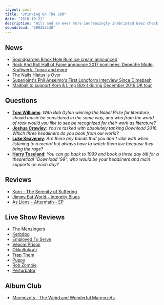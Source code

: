 ```yaml
---
layout: post
title: "Drinking On The Job"
date: "2016-10-21"
description: "Hill and an ever more increasingly inebriated Beez check out the new albums from Korn and Jimmy Eat World and the new EP from As Lions, there's chat on the Rock & Roll Hall Of Fame, Phil Anselmo's controversial interview, Reckless Love for Download 2017 and there's an Album Club on Marmozet's breakthrough album The Weird And Wonderful plus much, much more. AWOOGA!"
soundcloud: "289255530"
---
```


## News

- [Soundgarden Black Hole Rum ice cream announced](http://teamrock.com/news/2016-10-17/soundgarden-black-hole-rum-ice-cream-announced)
- [Rock And Roll Hall of Fame announce 2017 nominees: Depeche Mode, Kraftwerk, Tupac and more](http://www.nme.com/news/rock-roll-hall-of-fame-announce-2017-nominations-depeche-mode-kraftwerk-tupac-more-1639572)
- [The Nails Hiatus is Over](http://www.metalsucks.net/2016/10/14/the-nails-hiatus-is-over/)
- [Superjoint's Phil Anselmo's First Longform Interview Since Dimebash](http://decibelmagazine.com/blog/2016/10/17/superjoints-phil-anselmos-first-longform-interview-since-dimebash)
- [Madball to support Korn & Limp Bizkit during December 2016 UK tour](http://www.deadpress.co.uk/65774/news-madball-to-support-korn-limp-bizkit-during-december-2016-uk-tour)


## Questions

- **[Tom Williams](https://www.facebook.com/thatsnotmetalpodcast/photos/a.1814755825417620.1073741828.1814737015419501/1976236279269573/?type=3&comment_id=1976256725934195&comment_tracking=%7B%22tn%22%3A%22R9%22%7D)**: *With Bob Dylan winning the Nobel Prize for literature, should music be considered in the same way, and who from the world of rock would you like to see be recognized for their work as literature?*
- **[Joshua Crawley](https://www.facebook.com/thatsnotmetalpodcast/photos/a.1814755825417620.1073741828.1814737015419501/1976236279269573/?type=3&comment_id=1976256465934221&comment_tracking=%7B%22tn%22%3A%22R9%22%7D)**: *You're tasked with absolutely tanking Download 2016. Which three headliners do you book from our world?*
- **[Luke Keaveney](https://www.facebook.com/thatsnotmetalpodcast/photos/a.1814755825417620.1073741828.1814737015419501/1976236279269573/?type=3&comment_id=1976270185932849&comment_tracking=%7B%22tn%22%3A%22R9%22%7D)**: *Are there any bands that you don't vibe with when listening to a record but always have to watch them live because they bring the rage?*
- **[Harry Toseland](https://www.facebook.com/thatsnotmetalpodcast/photos/a.1814755825417620.1073741828.1814737015419501/1976236279269573/?type=3&comment_id=1976326279260573&comment_tracking=%7B%22tn%22%3A%22R9%22%7D)**: *You can go back to 1999 and book a three day bill for a theoretical "Download '99", who would be your headliners and main supports on each day?*


## Reviews

- [Korn - The Serenity of Suffering](https://itunes.apple.com/gb/album/the-serenity-of-suffering/id1134820397)
- [Jimmy Eat World - Integrity Blues](https://itunes.apple.com/gb/album/integrity-blues/id1147844543)
- [As Lions - Aftermath - EP](https://itunes.apple.com/gb/album/aftermath-ep/id1161567549)


## Live Show Reviews

- [The Menzingers](http://themenzingers.com/)
- [Kerbdog](http://www.kerbdog.com/)
- [Employed To Serve](https://employedtoserve.bandcamp.com/)
- [Venom Prison](https://venomprison.bandcamp.com/)
- [Okkultokrati](https://okkultokrati.bandcamp.com/)
- [Trap Them](https://trapthem.bandcamp.com/)
- [Puppy](https://puppyvybes.bandcamp.com/)
- [Rob Zombie](http://robzombie.com/)
- [Perturbator](https://perturbator.bandcamp.com/)


## Album Club

- [Marmozets - The Weird and Wonderful Marmozets](https://itunes.apple.com/gb/album/weird-wonderful-marmozets/id905480340)
